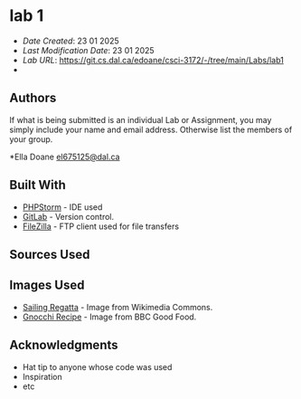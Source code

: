 # lab 1


* *Date Created*: 23 01 2025
* *Last Modification Date*: 23 01 2025
* *Lab URL*:  https://git.cs.dal.ca/edoane/csci-3172/-/tree/main/Labs/lab1
* 


## Authors

If what is being submitted is an individual Lab or Assignment, you may simply include your name and email address. Otherwise list the members of your group.

*Ella Doane el675125@dal.ca


## Built With

<!--- Provide a list of the frameworks used to build this application, your list should include the name of the framework used, the url where the framework is available for download and what the framework was used for, see the example below --->

* [PHPStorm](https://www.jetbrains.com/phpstorm/) - IDE used
* [GitLab](https://git.cs.dal.ca/edoane) - Version control.  
* [FileZilla](https://filezilla-project.org/) - FTP client used for file transfers  



## Sources Used

## Images Used

* [Sailing Regatta](https://upload.wikimedia.org/wikipedia/commons/7/73/Regattafeld_vor_Laboe.jpg) - Image from Wikimedia Commons.
* [Gnocchi Recipe](https://images.immediate.co.uk/production/volatile/sites/30/2017/03/Gnoochi-d7df2ce.png?quality=90&resize=556,505) - Image from BBC Good Food.


## Acknowledgments

* Hat tip to anyone whose code was used
* Inspiration
* etc